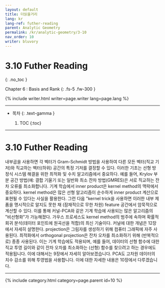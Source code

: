 ```yaml
---
layout: default
title: 더읽을거리
lang: kr
lang-ref: futher-reading
parent: Analytic Geometry
permalink: /kr/analytic-geometry/3-10
nav_order: 10
writer: bluvory
---
```


# 3.10 Futher Reading
{: .no_toc }


Chapter 6 : Basis and Rank
{: .fs-5 .fw-300 }


{% include writer.html writer=page.writer lang=page.lang %}

---

- 목차
    {: .text-gamma }

    1. TOC
    {:toc}

---

# 3.10 Futher Reading
내부곱을 사용하면 각 벡터가 Gram-Schmidt 방법을 사용하여 다른 모든 벡터(직교 기저)와 직교하는 벡터(하위) 공간의 특정 기저를 결정할 수 있다. 이러한 기초는 선형 방정식 시스템 해결을 위한 최적화 및 수치 알고리즘에서 중요하다. 예를 들어, Krylov 부분 공간 방법(예: 결합 기울기 또는 일반화 최소 잔차 방법(GMRES)은 서로 직교하는 잔차 오류를 최소화합니다. 기계 학습에서 inner product은 kernel method의 맥락에서 중요하다. kernel method은 많은 선형 알고리즘이 순수하게 inner product 계산으로 표현될 수 있다는 사실을 활용한다. 그런 다음 "kernel trick을 사용하면 이러한 내부 제품을 명시적으로 알지도 못한 채 (잠재적으로 무한 차원) feature 공간에서 암묵적으로 계산할 수 있다. 이를 통해 커널-PCA와 같은 기계 학습에 사용되는 많은 알고리즘의 "비선형화"가 가능해졌다. 가우스 프로세스도 kernel method의 범주에 속하며 확률적 회귀 분석(데이터 포인트에 원곡선을 적합)의 최신 기술이다. 커널에 대한 개념은 12장에서 자세히 설명한다. projection은 그림자를 생성하기 위해 컴퓨터 그래픽에 자주 사용된다. 최적화에서 orthogonal projection은 잔차 오차를 최소화하기 위해 (반복적으로) 종종 사용된다. 이는 기계 학습에도 적용되며, 예를 들어, 데이터의 선형 함수에 대한 직교 투영 길이와 같이 잔차 오차를 최소화하는 (선형) 함수를 찾으려고 하는 경우에도 적용됩니다. 이에 대해서는 9장에서 자세히 알아보겠습니다. PCA도 고차원 데이터의 치수 감소를 위해 투영법을 사용합니다. 이에 대한 자세한 내용은 10장에서 다루겠습니다.



---

{% include category.html category=page.parent id=10 %}
